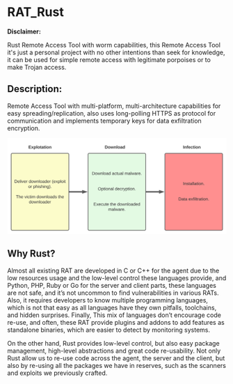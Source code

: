 # RAT_Rust

**Disclaimer:**

Rust Remote Access Tool with worm capabilities, this Remote Access Tool
it's just a personal project with no other intentions than seek for knowledge, 
it can be used for simple remote access with legitimate porpoises
or to make Trojan access.

## Description:
Remote Access Tool with multi-platform, multi-architecture capabilities for easy 
spreading/replication, also uses long-polling HTTPS as protocol for communication and implements
temporary keys for data exfiltration encryption.

![Infection phases with the RAT](Infection_Model.svg "Infection Model")

## Why Rust?

Almost all existing RAT are developed in C or C++ for the agent due to the low resources usage
and the low-level control these languages provide, and Python, PHP, Ruby or Go for the server 
and client parts, these languages are not safe, and it’s not uncommon to find vulnerabilities
in various RATs. Also, it requires developers to know multiple programming languages, which is
not that easy as all languages have they own pitfalls, toolchains, and hidden surprises.
Finally, This mix of languages don’t encourage code re-use, and often, these RAT provide plugins
and addons to add features as standalone binaries, which are easier to detect by monitoring
systems.

On the other hand, Rust provides low-level control, but also easy package management, high-level
abstractions and great code re-usability. Not only Rust allow us to re-use code across the 
agent, the server and the client, but also by re-using all the packages we have in reserves, 
such as the scanners and exploits we previously crafted.


